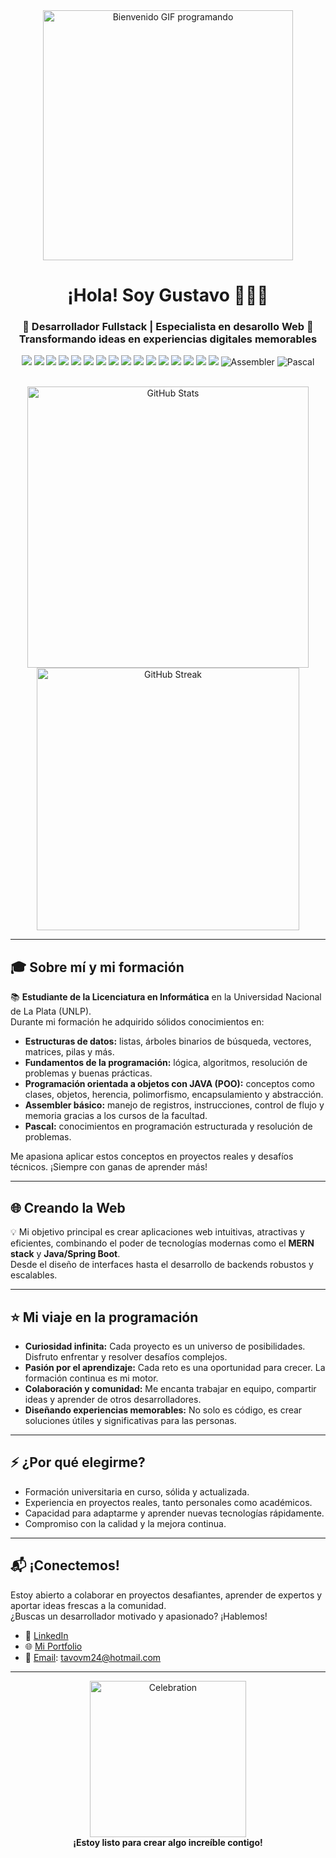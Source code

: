 <div align="center">

  <!-- GIF de bienvenida -->
  <img src="https://media.giphy.com/media/v1.Y2lkPTc5MGI3NjExaTMwbDRoOGZmM2pwZnh2Njg1aXYzMDdlMmp2b21zNmF0Nm43aDF0YSZlcD12MV9naWZzX3NlYXJjaCZjdD1n/Ws6T5PN7wHv3cY8xy8/giphy.gif" alt="Bienvenido GIF programando" width="400"/>

  <h1>¡Hola! Soy Gustavo 👋🧑‍💻</h1>
  <h3>
    🚀 Desarrollador Fullstack | Especialista en desarollo Web 🚀 <br/>
    <span>Transformando ideas en experiencias digitales memorables</span>
  </h3>

  <!-- Badges de tecnologías -->
  <p align="center">
    <img src="https://img.shields.io/badge/MongoDB-47A248?style=for-the-badge&logo=mongodb&logoColor=white"/>
    <img src="https://img.shields.io/badge/Express.js-000000?style=for-the-badge&logo=express&logoColor=white"/>
    <img src="https://img.shields.io/badge/React-20232A?style=for-the-badge&logo=react&logoColor=61DAFB"/>
    <img src="https://img.shields.io/badge/Node.js-339933?style=for-the-badge&logo=nodedotjs&logoColor=white"/>
    <img src="https://img.shields.io/badge/Java-007396?style=for-the-badge&logo=java&logoColor=white"/>
    <img src="https://img.shields.io/badge/SpringBoot-6DB33F?style=for-the-badge&logo=springboot&logoColor=white"/>
    <img src="https://img.shields.io/badge/MySQL-4479A1?style=for-the-badge&logo=mysql&logoColor=white"/>
    <img src="https://img.shields.io/badge/Socket.io-010101?style=for-the-badge&logo=socket.io&logoColor=white"/>
    <img src="https://img.shields.io/badge/HTML5-E34F26?style=for-the-badge&logo=html5&logoColor=white"/>
    <img src="https://img.shields.io/badge/CSS3-1572B6?style=for-the-badge&logo=css3&logoColor=white"/>
    <img src="https://img.shields.io/badge/JavaScript-F7DF1E?style=for-the-badge&logo=javascript&logoColor=black"/>
    <img src="https://img.shields.io/badge/Redux-764ABC?style=for-the-badge&logo=redux&logoColor=white"/>
    <img src="https://img.shields.io/badge/Postman-FF6C37?style=for-the-badge&logo=postman&logoColor=white"/>
    <img src="https://img.shields.io/badge/Git-F05032?style=for-the-badge&logo=git&logoColor=white"/>
    <img src="https://img.shields.io/badge/GitHub-181717?style=for-the-badge&logo=github&logoColor=white"/>
    <img src="https://img.shields.io/badge/VSCode-007ACC?style=for-the-badge&logo=visualstudiocode&logoColor=white"/>
    <img src="https://img.shields.io/badge/Assembler-525252?style=for-the-badge&logo=gnu&logoColor=white" alt="Assembler"/>
    <img src="https://img.shields.io/badge/Pascal-0D5AA7?style=for-the-badge&logo=pascal&logoColor=white" alt="Pascal"/>
  </p>  

  <br/>

  <!-- GitHub stats -->
  <img src="https://github-readme-stats.vercel.app/api?username=Gustavo-Alexander-Vasquez-More&show_icons=true&theme=radical" alt="GitHub Stats" width="450"/>
  <img src="https://github-readme-streak-stats.herokuapp.com/?user=Gustavo-Alexander-Vasquez-More&theme=radical" alt="GitHub Streak" width="420"/>

</div>

---

## 🎓 Sobre mí y mi formación

📚 **Estudiante de la Licenciatura en Informática** en la Universidad Nacional de La Plata (UNLP).  
Durante mi formación he adquirido sólidos conocimientos en:

- **Estructuras de datos:** listas, árboles binarios de búsqueda, vectores, matrices, pilas y más.
- **Fundamentos de la programación:** lógica, algoritmos, resolución de problemas y buenas prácticas.
- **Programación orientada a objetos con JAVA (POO):** conceptos como clases, objetos, herencia, polimorfismo, encapsulamiento y abstracción.
- **Assembler básico:** manejo de registros, instrucciones, control de flujo y memoria gracias a los cursos de la facultad.
- **Pascal:** conocimientos en programación estructurada y resolución de problemas.

Me apasiona aplicar estos conceptos en proyectos reales y desafíos técnicos. ¡Siempre con ganas de aprender más!

---

## 🌐 Creando la Web

💡 Mi objetivo principal es crear aplicaciones web intuitivas, atractivas y eficientes, combinando el poder de tecnologías modernas como el **MERN stack** y **Java/Spring Boot**.  
Desde el diseño de interfaces hasta el desarrollo de backends robustos y escalables.

---

## ⭐ Mi viaje en la programación

- <b>Curiosidad infinita:</b> Cada proyecto es un universo de posibilidades. Disfruto enfrentar y resolver desafíos complejos.
- <b>Pasión por el aprendizaje:</b> Cada reto es una oportunidad para crecer. La formación continua es mi motor.
- <b>Colaboración y comunidad:</b> Me encanta trabajar en equipo, compartir ideas y aprender de otros desarrolladores.
- <b>Diseñando experiencias memorables:</b> No solo es código, es crear soluciones útiles y significativas para las personas.

---

## ⚡ ¿Por qué elegirme?

- Formación universitaria en curso, sólida y actualizada.
- Experiencia en proyectos reales, tanto personales como académicos.
- Capacidad para adaptarme y aprender nuevas tecnologías rápidamente.
- Compromiso con la calidad y la mejora continua.

---

## 📬 ¡Conectemos!

Estoy abierto a colaborar en proyectos desafiantes, aprender de expertos y aportar ideas frescas a la comunidad.  
¿Buscas un desarrollador motivado y apasionado? ¡Hablemos!

- 🔗 [LinkedIn](https://www.linkedin.com/in/gustavo-alexander-v%C3%A1squez-more-94b2b923a/)
- 🌐 [Mi Portfolio](https://my-portfolio-delta-three-33.vercel.app/)
- 📧 [Email](mailto:tavovm24@hotmail.com): tavovm24@hotmail.com

---

<div align="center">
  <img src="https://media.giphy.com/media/v1.Y2lkPWVjZjA1ZTQ3Y3FlYnY3eWt6OWY1cHdudzBwdzZoOWZpYzQzaGZncjZneXh3ZXo2YyZlcD12MV9naWZzX3NlYXJjaCZjdD1n/R3S6MfUoKvBVS/giphy.gif" width="250" alt="Celebration"/>
  <br/>
  <b>¡Estoy listo para crear algo increíble contigo!</b>
</div>
